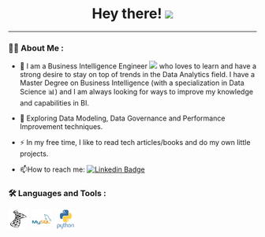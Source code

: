<div id="header" align="center">
<h1>
  Hey there!
  <img src="https://media.giphy.com/media/hvRJCLFzcasrR4ia7z/giphy.gif" width="30px"/>
</h1>
</div>

---

### :woman_technologist: About Me :

- :telescope: I am a Business Intelligence Engineer <img src="https://media.giphy.com/media/WUlplcMpOCEmTGBtBW/giphy.gif" width="30"> who loves to learn and have a strong desire to stay on top of trends in the Data Analytics field. I have a Master Degree on Business Intelligence (with a specialization in Data Science 📊) and I am always looking for ways to improve my knowledge and capabilities in BI.

- :seedling: Exploring Data Modeling, Data Governance and Performance Improvement techniques.

- :zap: In my free time, I like to read tech articles/books and do my own little projects.

- :mailbox:How to reach me: [![Linkedin Badge](https://img.shields.io/badge/-InêsCarvalho-blue?style=flat&logo=Linkedin&logoColor=white)](your-linkedin-url)

### :hammer_and_wrench: Languages and Tools :
<div>
<img src="https://github.com/devicons/devicon/blob/master/icons/microsoftsqlserver/microsoftsqlserver-plain.svg" title="SQL" alt="SQL" width="40" height="40"/>&nbsp;
<img src="https://github.com/devicons/devicon/blob/master/icons/mysql/mysql-original-wordmark.svg" title="SQL" alt="SQL" width="40" height="40"/>&nbsp;
<img src="https://github.com/devicons/devicon/blob/master/icons/python/python-original-wordmark.svg" title="Python" **alt="python" width="40" height="40"/>
</div>

<!--
**inesgcarvalho/inesgcarvalho** is a ✨ _special_ ✨ repository because its `README.md` (this file) appears on your GitHub profile.

Here are some ideas to get you started:

- 🔭 I’m currently working on ...
- 🌱 I’m currently learning ...
- 👯 I’m looking to collaborate on ...
- 🤔 I’m looking for help with ...
- 💬 Ask me about ...

- 😄 Pronouns: ...
- ⚡ Fun fact: ...
-->
